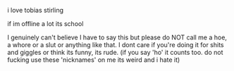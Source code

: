 i love tobias stirling




if im offline a lot its school






I genuinely can't believe I have to say this but please do NOT call me a hoe, a whore or a slut or anything like that. I dont care if you're doing it for shits and giggles or think its funny, its rude. 
(if you say 'ho' it counts too. do not fucking use these 'nicknames' on me its weird and i hate it)
